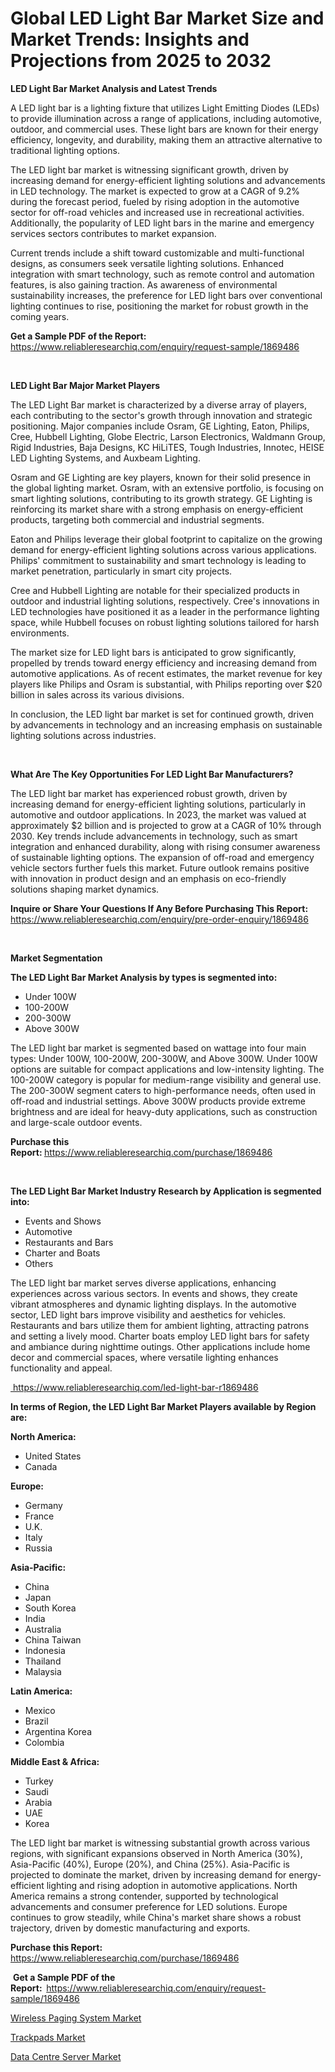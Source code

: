 <p><h1>Global LED Light Bar Market Size and Market Trends: Insights and Projections from 2025 to 2032</h1></p><p><strong>LED Light Bar Market Analysis and Latest Trends</strong></p>
<p><p>A LED light bar is a lighting fixture that utilizes Light Emitting Diodes (LEDs) to provide illumination across a range of applications, including automotive, outdoor, and commercial uses. These light bars are known for their energy efficiency, longevity, and durability, making them an attractive alternative to traditional lighting options. </p><p>The LED light bar market is witnessing significant growth, driven by increasing demand for energy-efficient lighting solutions and advancements in LED technology. The market is expected to grow at a CAGR of 9.2% during the forecast period, fueled by rising adoption in the automotive sector for off-road vehicles and increased use in recreational activities. Additionally, the popularity of LED light bars in the marine and emergency services sectors contributes to market expansion.</p><p>Current trends include a shift toward customizable and multi-functional designs, as consumers seek versatile lighting solutions. Enhanced integration with smart technology, such as remote control and automation features, is also gaining traction. As awareness of environmental sustainability increases, the preference for LED light bars over conventional lighting continues to rise, positioning the market for robust growth in the coming years.</p></p>
<p><strong>Get a Sample PDF of the Report:&nbsp;</strong> <a href="https://www.reliableresearchiq.com/enquiry/request-sample/1869486?utm_campaign=1137&utm_medium=2&utm_source=Github&utm_content=ia&utm_term=10022025&utm_id=led-light-bar">https://www.reliableresearchiq.com/enquiry/request-sample/1869486</a></p>
<p>&nbsp;</p>
<p><strong>LED Light Bar Major Market Players</strong></p>
<p><p>The LED Light Bar market is characterized by a diverse array of players, each contributing to the sector's growth through innovation and strategic positioning. Major companies include Osram, GE Lighting, Eaton, Philips, Cree, Hubbell Lighting, Globe Electric, Larson Electronics, Waldmann Group, Rigid Industries, Baja Designs, KC HiLiTES, Tough Industries, Innotec, HEISE LED Lighting Systems, and Auxbeam Lighting.</p><p>Osram and GE Lighting are key players, known for their solid presence in the global lighting market. Osram, with an extensive portfolio, is focusing on smart lighting solutions, contributing to its growth strategy. GE Lighting is reinforcing its market share with a strong emphasis on energy-efficient products, targeting both commercial and industrial segments.</p><p>Eaton and Philips leverage their global footprint to capitalize on the growing demand for energy-efficient lighting solutions across various applications. Philips' commitment to sustainability and smart technology is leading to market penetration, particularly in smart city projects.</p><p>Cree and Hubbell Lighting are notable for their specialized products in outdoor and industrial lighting solutions, respectively. Cree's innovations in LED technologies have positioned it as a leader in the performance lighting space, while Hubbell focuses on robust lighting solutions tailored for harsh environments.</p><p>The market size for LED light bars is anticipated to grow significantly, propelled by trends toward energy efficiency and increasing demand from automotive applications. As of recent estimates, the market revenue for key players like Philips and Osram is substantial, with Philips reporting over $20 billion in sales across its various divisions.</p><p>In conclusion, the LED light bar market is set for continued growth, driven by advancements in technology and an increasing emphasis on sustainable lighting solutions across industries.</p></p>
<p>&nbsp;</p>
<p><strong>What Are The Key Opportunities For LED Light Bar Manufacturers?</strong></p>
<p><p>The LED light bar market has experienced robust growth, driven by increasing demand for energy-efficient lighting solutions, particularly in automotive and outdoor applications. In 2023, the market was valued at approximately $2 billion and is projected to grow at a CAGR of 10% through 2030. Key trends include advancements in technology, such as smart integration and enhanced durability, along with rising consumer awareness of sustainable lighting options. The expansion of off-road and emergency vehicle sectors further fuels this market. Future outlook remains positive with innovation in product design and an emphasis on eco-friendly solutions shaping market dynamics.</p></p>
<p><strong>Inquire or Share Your Questions If Any Before Purchasing This Report:</strong> <a href="https://www.reliableresearchiq.com/enquiry/pre-order-enquiry/1869486?utm_campaign=1137&utm_medium=2&utm_source=Github&utm_content=ia&utm_term=10022025&utm_id=led-light-bar">https://www.reliableresearchiq.com/enquiry/pre-order-enquiry/1869486</a></p>
<p>&nbsp;</p>
<p><strong>Market Segmentation</strong></p>
<p><strong>The LED Light Bar Market Analysis by types is segmented into:</strong></p>
<p><ul><li>Under 100W</li><li>100-200W</li><li>200-300W</li><li>Above 300W</li></ul></p>
<p><p>The LED light bar market is segmented based on wattage into four main types: Under 100W, 100-200W, 200-300W, and Above 300W. Under 100W options are suitable for compact applications and low-intensity lighting. The 100-200W category is popular for medium-range visibility and general use. The 200-300W segment caters to high-performance needs, often used in off-road and industrial settings. Above 300W products provide extreme brightness and are ideal for heavy-duty applications, such as construction and large-scale outdoor events.</p></p>
<p><strong>Purchase this Report:&nbsp;</strong><a href="https://www.reliableresearchiq.com/purchase/1869486?utm_campaign=1137&utm_medium=2&utm_source=Github&utm_content=ia&utm_term=10022025&utm_id=led-light-bar">https://www.reliableresearchiq.com/purchase/1869486</a></p>
<p>&nbsp;</p>
<p><strong>The LED Light Bar Market Industry Research by Application is segmented into:</strong></p>
<p><ul><li>Events and Shows</li><li>Automotive</li><li>Restaurants and Bars</li><li>Charter and Boats</li><li>Others</li></ul></p>
<p><p>The LED light bar market serves diverse applications, enhancing experiences across various sectors. In events and shows, they create vibrant atmospheres and dynamic lighting displays. In the automotive sector, LED light bars improve visibility and aesthetics for vehicles. Restaurants and bars utilize them for ambient lighting, attracting patrons and setting a lively mood. Charter boats employ LED light bars for safety and ambiance during nighttime outings. Other applications include home decor and commercial spaces, where versatile lighting enhances functionality and appeal.</p></p>
<p><a href="https://www.reliableresearchiq.com/led-light-bar-r1869486?utm_campaign=1137&utm_medium=2&utm_source=Github&utm_content=ia&utm_term=10022025&utm_id=led-light-bar">&nbsp;https://www.reliableresearchiq.com/led-light-bar-r1869486</a></p>
<p><strong>In terms of Region, the LED Light Bar Market Players available by Region are:</strong></p>
<p>
    <p> <strong> North America: </strong>
        <ul>
            <li>United States</li>
            <li>Canada</li>
        </ul>
        </p> 
    <p> <strong> Europe: </strong>
        <ul>
            <li>Germany</li>
            <li>France</li>
            <li>U.K.</li>
            <li>Italy</li>
            <li>Russia</li>
        </ul>
        </p> 
    <p> <strong> Asia-Pacific: </strong>
        <ul>
            <li>China</li>
            <li>Japan</li>
            <li>South Korea</li>
            <li>India</li>
            <li>Australia</li>
            <li>China Taiwan</li>
            <li>Indonesia</li>
            <li>Thailand</li>
            <li>Malaysia</li>
        </ul>
        </p> 
    <p> <strong> Latin America: </strong>
        <ul>
            <li>Mexico</li>
            <li>Brazil</li>
            <li>Argentina Korea</li>
            <li>Colombia</li>
        </ul>
        </p> 
    <p> <strong> Middle East & Africa: </strong>
        <ul>
            <li>Turkey</li>
            <li>Saudi</li>
            <li>Arabia</li>
            <li>UAE</li>
            <li>Korea</li>
        </ul>
    </p>
    </p>
<p><p>The LED light bar market is witnessing substantial growth across various regions, with significant expansions observed in North America (30%), Asia-Pacific (40%), Europe (20%), and China (25%). Asia-Pacific is projected to dominate the market, driven by increasing demand for energy-efficient lighting and rising adoption in automotive applications. North America remains a strong contender, supported by technological advancements and consumer preference for LED solutions. Europe continues to grow steadily, while China's market share shows a robust trajectory, driven by domestic manufacturing and exports.</p></p>
<p><strong>Purchase this Report: </strong><a href="https://www.reliableresearchiq.com/purchase/1869486?utm_campaign=1137&utm_medium=2&utm_source=Github&utm_content=ia&utm_term=10022025&utm_id=led-light-bar">https://www.reliableresearchiq.com/purchase/1869486</a></p>
<p>&nbsp;<strong>Get a Sample PDF of the Report:&nbsp;&nbsp;</strong><a href="https://www.reliableresearchiq.com/enquiry/request-sample/1869486?utm_campaign=1137&utm_medium=2&utm_source=Github&utm_content=ia&utm_term=10022025&utm_id=led-light-bar">https://www.reliableresearchiq.com/enquiry/request-sample/1869486</a></p>
<p><strong></strong></p>
<p><p><a href="https://github.com/ylnneariiel/Market-Research-Report-List-1/blob/main/wireless-paging-system-market.md?utm_campaign=1137&utm_medium=2&utm_source=Github&utm_content=ia&utm_term=10022025&utm_id=led-light-bar">Wireless Paging System Market</a></p><p><a href="https://github.com/rajzerguojun/Market-Research-Report-List-1/blob/main/trackpads-market.md?utm_campaign=1137&utm_medium=2&utm_source=Github&utm_content=ia&utm_term=10022025&utm_id=led-light-bar">Trackpads Market</a></p><p><a href="https://github.com/sevitadwiani/Market-Research-Report-List-1/blob/main/data-centre-server-market.md?utm_campaign=1137&utm_medium=2&utm_source=Github&utm_content=ia&utm_term=10022025&utm_id=led-light-bar">Data Centre Server Market</a></p></p>